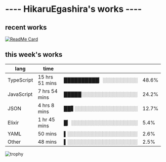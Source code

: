 # ---- HikaruEgashira's works ----

## recent works

[![ReadMe Card](https://github-readme-stats.vercel.app/api/pin/?username=twin-te&repo=twinte-front)](https://github.com/twin-te/twinte-front)

## this week's works

| lang        | time           |                       |        |
| ----------- | -------------- | --------------------- | ------ |
| TypeScript  | 15 hrs 51 mins | ██████████▏░░░░░░░░░░ |  48.6% |
| JavaScript  | 7 hrs 54 mins  | █████░░░░░░░░░░░░░░░░ |  24.2% |
| JSON        | 4 hrs 8 mins   | ██▋░░░░░░░░░░░░░░░░░░ |  12.7% |
| Elixir      | 1 hr 45 mins   | █▏░░░░░░░░░░░░░░░░░░░ |   5.4% |
| YAML        | 50 mins        | ▌░░░░░░░░░░░░░░░░░░░░ |   2.6% |
| Other       | 48 mins        | ▌░░░░░░░░░░░░░░░░░░░░ |   2.5% |

![trophy](https://github-profile-trophy.vercel.app/?username=HikaruEgashira&theme=onedark)
